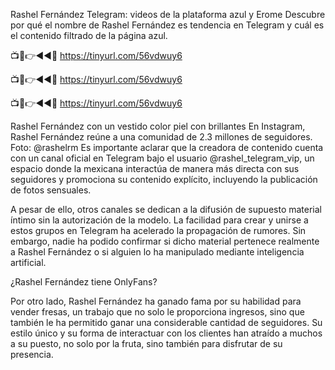 Rashel Fernández Telegram: videos de la plataforma azul y Erome
Descubre por qué el nombre de Rashel Fernández es tendencia en Telegram y cuál es el contenido filtrado de la página azul.

📺📱👉◄◄🔴 https://tinyurl.com/56vdwuy6

📺📱👉◄◄🔴 https://tinyurl.com/56vdwuy6

📺📱👉◄◄🔴 https://tinyurl.com/56vdwuy6



Rashel Fernández con un vestido color piel con brillantes
En Instagram, Rashel Fernández reúne a una comunidad de 2.3 millones de seguidores. Foto: @rashelrm
Es importante aclarar que la creadora de contenido cuenta con un canal oficial en Telegram bajo el usuario @rashel_telegram_vip, un espacio donde la mexicana interactúa de manera más directa con sus seguidores y promociona su contenido explícito, incluyendo la publicación de fotos sensuales.

A pesar de ello, otros canales se dedican a la difusión de supuesto material íntimo sin la autorización de la modelo. La facilidad para crear y unirse a estos grupos en Telegram ha acelerado la propagación de rumores. Sin embargo, nadie ha podido confirmar si dicho material pertenece realmente a Rashel Fernández o si alguien lo ha manipulado mediante inteligencia artificial.

¿Rashel Fernández tiene OnlyFans?


Por otro lado, Rashel Fernández ha ganado fama por su habilidad para vender fresas, un trabajo que no solo le proporciona ingresos, sino que también le ha permitido ganar una considerable cantidad de seguidores. Su estilo único y su forma de interactuar con los clientes han atraído a muchos a su puesto, no solo por la fruta, sino también para disfrutar de su presencia.
